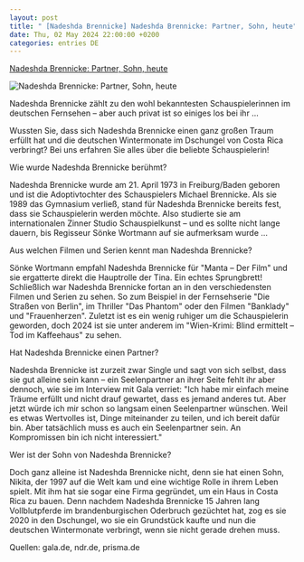 ```yaml
---
layout: post
title: " [Nadeshda Brennicke] Nadeshda Brennicke: Partner, Sohn, heute"
date: Thu, 02 May 2024 22:00:00 +0200
categories: entries DE
---
```

[Nadeshda Brennicke: Partner, Sohn, heute](https://www.fuersie.de/unterhaltung/nadeshda-brennicke-partner-sohn-heute-2437.html)

![Nadeshda Brennicke: Partner, Sohn, heute](https://www.fuersie.de/sites/default/files/styles/facebook/public/2024-05/nadeshda-brennicke.jpg?itok=4lkeGJND)

Nadeshda Brennicke zählt zu den wohl bekanntesten Schauspielerinnen im deutschen Fernsehen – aber auch privat ist so einiges los bei ihr …

Wussten Sie, dass sich Nadeshda Brennicke einen ganz großen Traum erfüllt hat und die deutschen Wintermonate im Dschungel von Costa Rica verbringt? Bei uns erfahren Sie alles über die beliebte Schauspielerin!

Wie wurde Nadeshda Brennicke berühmt?

Nadeshda Brennicke wurde am 21. April 1973 in Freiburg/Baden geboren und ist die Adoptivtochter des Schauspielers Michael Brennicke. Als sie 1989 das Gymnasium verließ, stand für Nadeshda Brennicke bereits fest, dass sie Schauspielerin werden möchte. Also studierte sie am internationalen Zinner Studio Schauspielkunst – und es sollte nicht lange dauern, bis Regisseur Sönke Wortmann auf sie aufmerksam wurde …

Aus welchen Filmen und Serien kennt man Nadeshda Brennicke?

Sönke Wortmann empfahl Nadeshda Brennicke für "Manta – Der Film" und sie ergatterte direkt die Hauptrolle der Tina. Ein echtes Sprungbrett! Schließlich war Nadeshda Brennicke fortan an in den verschiedensten Filmen und Serien zu sehen. So zum Beispiel in der Fernsehserie "Die Straßen von Berlin", im Thriller "Das Phantom" oder den Filmen "Banklady" und "Frauenherzen". Zuletzt ist es ein wenig ruhiger um die Schauspielerin geworden, doch 2024 ist sie unter anderem im "Wien-Krimi: Blind ermittelt – Tod im Kaffeehaus" zu sehen.

Hat Nadeshda Brennicke einen Partner?

Nadeshda Brennicke ist zurzeit zwar Single und sagt von sich selbst, dass sie gut alleine sein kann – ein Seelenpartner an ihrer Seite fehlt ihr aber dennoch, wie sie im Interview mit Gala verriet: "Ich habe mir einfach meine Träume erfüllt und nicht drauf gewartet, dass es jemand anderes tut. Aber jetzt würde ich mir schon so langsam einen Seelen­partner wünschen. Weil es etwas Wertvolles ist, Dinge miteinander zu teilen, und ich bereit dafür bin. Aber tatsächlich muss es auch ein Seelen­partner sein. An Kompromissen bin ich nicht interessiert."

Wer ist der Sohn von Nadeshda Brennicke?

Doch ganz alleine ist Nadeshda Brennicke nicht, denn sie hat einen Sohn, Nikita, der 1997 auf die Welt kam und eine wichtige Rolle in ihrem Leben spielt. Mit ihm hat sie sogar eine Firma gegründet, um ein Haus in Costa Rica zu bauen. Denn nachdem Nadeshda Brennicke 15 Jahren lang Vollblutpferde im bran­denburgischen Oderbruch gezüchtet hat, zog es sie 2020 in den Dschungel, wo sie ein Grundstück kaufte und nun die deutschen Wintermonate verbringt, wenn sie nicht gerade drehen muss.

Quellen: gala.de, ndr.de, prisma.de

